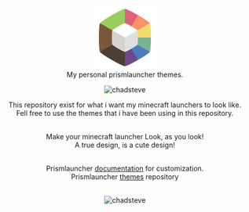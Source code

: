 <p align="center">
  <img src="https://github.com/tiffylikecat/prismlauncherThemes/blob/main/catppuccin/prismlauncherLogo.png" alt="prismlauncherLogo"><br>
  My personal prismlauncher themes.
</p>

<p align="center">
  <img src="https://tenor.com/pt-BR/view/minecraft-window-outside-nature-video-game-gif-17824516" alt="chadsteve" style="margin: auto;">
</p>

<p align="center">
This repository exist for what i want my minecraft launchers to look like.<br> Fell free to use the themes that i have been using in this repository.<br> <br>
</p>

<p align="center">
Make your minecraft launcher Look, as you look!<br>
A true design, is a cute design!<br> <br>
</p>

<div align="center">
Prismlauncher
<a href="https://prismlauncher.org/wiki/getting-started/change-themes/" target="_blank">documentation</a> for customization.<br>
Prismlauncher
<a href="https://github.com/PrismLauncher/Themes/tree/main/themes" target="_blank">themes</a> repository<br> <br>
</div>

<p align="center">
  <img src="https://media1.tenor.com/m/2iBayblKJlsAAAAC/minecraft-minecraft-memes.gif" alt="chadsteve" style="margin: auto;">
</p>
